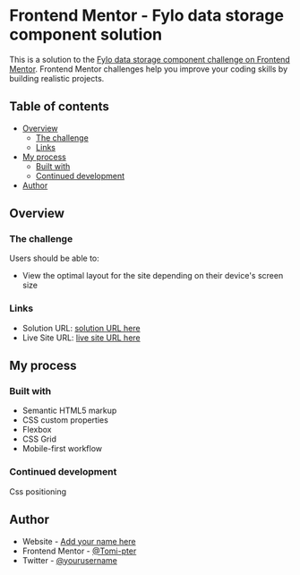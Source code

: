 # Frontend Mentor - Fylo data storage component solution

This is a solution to the [Fylo data storage component challenge on Frontend Mentor](https://www.frontendmentor.io/challenges/fylo-data-storage-component-1dZPRbV5n). Frontend Mentor challenges help you improve your coding skills by building realistic projects. 

## Table of contents

- [Overview](#overview)
  - [The challenge](#the-challenge)
  - [Links](#links)
- [My process](#my-process)
  - [Built with](#built-with)
  - [Continued development](#continued-development)
- [Author](#author)

## Overview

### The challenge

Users should be able to:

- View the optimal layout for the site depending on their device's screen size

### Links

- Solution URL: [solution URL here](https://github.com/Tomi-pter/fylo-data-storage.git)
- Live Site URL: [live site URL here](https://tomi-fylo-storage.netlify.app/)

## My process

### Built with

- Semantic HTML5 markup
- CSS custom properties
- Flexbox
- CSS Grid
- Mobile-first workflow

### Continued development

Css positioning

## Author

- Website - [Add your name here](https://www.your-site.com)
- Frontend Mentor - [@Tomi-pter](https://www.frontendmentor.io/profile/Tomi-pter)
- Twitter - [@yourusername](https://www.twitter.com/yourusername)


